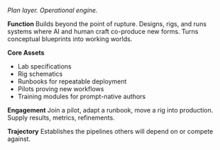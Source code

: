 *Plan layer. Operational engine.*

**Function**
Builds beyond the point of rupture. Designs, rigs, and runs systems where AI and human craft co-produce new forms. Turns conceptual blueprints into working worlds.

**Core Assets**

* Lab specifications
* Rig schematics
* Runbooks for repeatable deployment
* Pilots proving new workflows
* Training modules for prompt-native authors

**Engagement**
Join a pilot, adapt a runbook, move a rig into production. Supply results, metrics, refinements.

**Trajectory**
Establishes the pipelines others will depend on or compete against.
